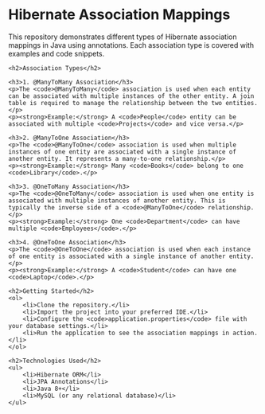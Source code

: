 <!DOCTYPE html>
<html lang="en">
<head>
    <meta charset="UTF-8">
    <meta name="viewport" content="width=device-width, initial-scale=1.0">
</head>
<body>
    <h1>Hibernate Association Mappings</h1>
    <p>This repository demonstrates different types of Hibernate association mappings in Java using annotations. Each association type is covered with examples and code snippets.</p>

    <h2>Association Types</h2>

    <h3>1. @ManyToMany Association</h3>
    <p>The <code>@ManyToMany</code> association is used when each entity can be associated with multiple instances of the other entity. A join table is required to manage the relationship between the two entities.</p>
    <p><strong>Example:</strong> A <code>People</code> entity can be associated with multiple <code>Projects</code> and vice versa.</p>

    <h3>2. @ManyToOne Association</h3>
    <p>The <code>@ManyToOne</code> association is used when multiple instances of one entity are associated with a single instance of another entity. It represents a many-to-one relationship.</p>
    <p><strong>Example:</strong> Many <code>Books</code> belong to one <code>Library</code>.</p>

    <h3>3. @OneToMany Association</h3>
    <p>The <code>@OneToMany</code> association is used when one entity is associated with multiple instances of another entity. This is typically the inverse side of a <code>@ManyToOne</code> relationship.</p>
    <p><strong>Example:</strong> One <code>Department</code> can have multiple <code>Employees</code>.</p>

    <h3>4. @OneToOne Association</h3>
    <p>The <code>@OneToOne</code> association is used when each instance of one entity is associated with a single instance of another entity.</p>
    <p><strong>Example:</strong> A <code>Student</code> can have one <code>Laptop</code>.</p>

    <h2>Getting Started</h2>
    <ol>
        <li>Clone the repository.</li>
        <li>Import the project into your preferred IDE.</li>
        <li>Configure the <code>application.properties</code> file with your database settings.</li>
        <li>Run the application to see the association mappings in action.</li>
    </ol>

    <h2>Technologies Used</h2>
    <ul>
        <li>Hibernate ORM</li>
        <li>JPA Annotations</li>
        <li>Java 8+</li>
        <li>MySQL (or any relational database)</li>
    </ul>

</body>
</html>
